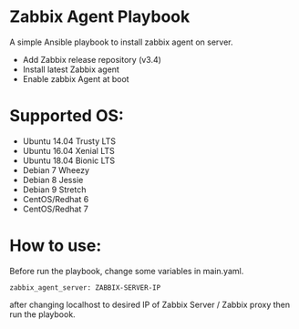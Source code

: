 # Zabbix Agent Playbook

A simple Ansible playbook to install zabbix agent on server.

  - Add Zabbix release repository (v3.4)
  - Install latest Zabbix agent
  - Enable zabbix Agent at boot

# Supported OS:

- Ubuntu 14.04 Trusty LTS
- Ubuntu 16.04 Xenial LTS
- Ubuntu 18.04 Bionic LTS
- Debian 7 Wheezy
- Debian 8 Jessie
- Debian 9 Stretch
- CentOS/Redhat 6
- CentOS/Redhat 7

# How to use:
Before run the playbook, change some variables in main.yaml.
```
zabbix_agent_server: ZABBIX-SERVER-IP
```
after changing localhost to desired IP of Zabbix Server / Zabbix proxy then run the playbook.


